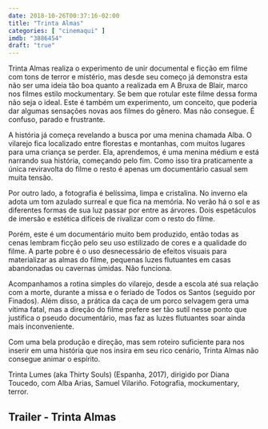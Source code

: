 ```yaml
---
date: 2018-10-26T00:37:16-02:00
title: "Trinta Almas"
categories: [ "cinemaqui" ]
imdb: "3886454"
draft: "true"
---
```

Trinta Almas realiza o experimento de unir documental e ficção em filme com tons de terror e mistério, mas desde seu começo já demonstra esta não ser uma ideia tão boa quanto a realizada em A Bruxa de Blair, marco nos filmes estilo mockumentary. Se bem que rotular este filme dessa forma não seja o ideal. Este é também um experimento, um conceito, que poderia dar algumas sensações novas aos filmes do gênero. Mas não consegue. É confuso, parado e frustrante.

A história já começa revelando a busca por uma menina chamada Alba. O vilarejo fica localizado entre florestas e montanhas, com muitos lugares para uma criança se perder. Ela, aprendemos, é uma menina médium e está narrando sua história, começando pelo fim. Como isso tira praticamente a única reviravolta do filme o resto é apenas um documentário casual sem muita tensão.

Por outro lado, a fotografia é belíssima, limpa e cristalina. No inverno ela adota um tom azulado surreal e que fica na memória. No verão há o sol e as diferentes formas de sua luz passar por entre as árvores. Dois espetáculos de imersão e estética difíceis de rivalizar com o resto do filme.

Porém, este é um documentário muito bem produzido, então todas as cenas lembram ficção pelo seu uso estilizado de cores e a qualidade do filme. A parte pobre é o uso desnecessário de efeitos visuais para materializar as almas do filme, pequenas luzes flutuantes em casas abandonadas ou cavernas úmidas. Não funciona.

Acompanhamos a rotina simples do vilarejo, desde a escola até sua relação com a morte, durante a missa e o feriado de Todos os Santos (seguido por Finados). Além disso, a prática da caça de um porco selvagem gera uma vítima fatal, mas a direção do filme prefere ser tão sutil nesse ponto que justifica o pseudo documentário, mas faz as luzes flutuantes soar ainda mais inconveniente.

Com uma bela produção e direção, mas sem roteiro suficiente para nos inserir em uma história que nos insira em seu rico cenário, Trinta Almas não consegue animar o espírito.


Trinta Lumes (aka Thirty Souls) (Espanha, 2017), dirigido por Diana Toucedo, com Alba Arias, Samuel Vilariño. Fotografia, mockumentary, terror.


<h2>Trailer - Trinta Almas</h2>
